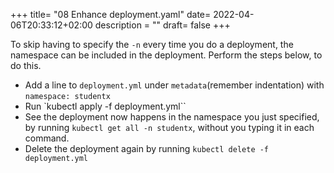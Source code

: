 +++
title= "08 Enhance deployment.yaml"
date= 2022-04-06T20:33:12+02:00
description = ""
draft= false
+++

To skip having to specify the `-n` every time you do a deployment, the namespace can be included in the deployment.
Perform the steps below, to do this.

- Add a line to `deployment.yml` under `metadata`(remember indentation) with `namespace: studentx`
- Run `kubectl apply -f deployment.yml``
- See the deployment now happens in the namespace you just specified, by running `kubectl get all -n studentx`, without you typing it in each command.
- Delete the deployment again by running `kubectl delete -f deployment.yml`

